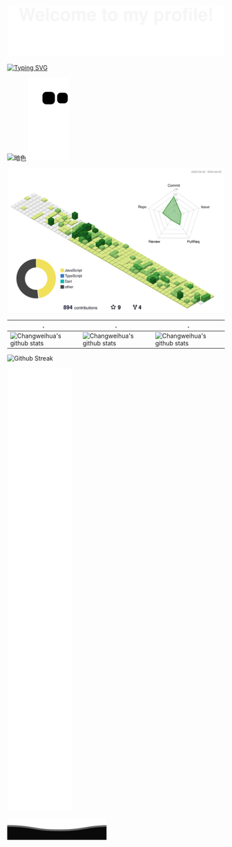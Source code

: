 
![](assets/Bottom_up.svg)

<!--   my-ticker -->
[![Typing SVG](https://readme-typing-svg.herokuapp.com?color=%2336BCF7&center=true&vCenter=true&width=600&lines=Hi+there+👋,+I+am+Chang+Weihua;+Welcome+to+My+Profile!;Over+9+years+of+programming+experience;Always+learning+new+things+)](https://git.io/typing-svg)

<!--   grid-snake -->
<!-- ![Contribution Grid](https://github.com/changweihua/changweihua/blob/output/github-contribution-grid-snake.svg) -->
![暗色](https://raw.githubusercontent.com/changweihua/changweihua/output/github-contribution-grid-snake-dark.svg)
![亮色](https://raw.githubusercontent.com/changweihua/changweihua/output/github-contribution-grid-snake.svg)

<!--   profile-green-animate -->
![3D Contribution Profile](./profile-3d-contrib/profile-green-animate.svg)

| .                                                                                                                                            | .                                                                                                                                      | .                                                                                                                                                     |
| -------------------------------------------------------------------------------------------------------------------------------------------- | -------------------------------------------------------------------------------------------------------------------------------------- | ----------------------------------------------------------------------------------------------------------------------------------------------------- |
| ![Changweihua's github stats](https://github-readme-stats.vercel.app/api?username=changweihua&show_icons=true&theme=radical&hide_title=true) | ![Changweihua's github stats](https://github-readme-stats.vercel.app/api/top-langs/?username=changweihua&theme=radical&layout=compact) | ![Changweihua's github stats](https://github-readme-stats.vercel.app/api?username=changweihua&show_icons=true&theme=radical&include_all_commits=true) |

![Github Streak](https://github-readme-streak-stats.herokuapp.com?user=changweihua)

<!-- metrics -->
![Github Metrics](./github-metrics.svg)

<!--
**changweihua/changweihua** is a ✨ _special_ ✨ repository because its `README.md` (this file) appears on your GitHub profile.

Here are some ideas to get you started:

- 🔭 I’m currently working on ...
- 🌱 I’m currently learning ...
- 👯 I’m looking to collaborate on ...
- 🤔 I’m looking for help with ...
- 💬 Ask me about ...
- 📫 How to reach me: ...
- 😄 Pronouns: ...
- ⚡ Fun fact: ...
-->

<!-- - 🔭 I’m currently working on 苏南硕放机场阳光服务平台
- 🌱 I’m currently learning 微信小程序开发
- 👯 I’m looking to collaborate on 副业
- 🤔 I’m looking for help with ...
- 💬 Ask me about ...
- 📫 How to reach me: 微信号 changweihua2011
- 😄 Pronouns: ...
- ⚡ Fun fact: ... -->

![](assets/Bottom_down.svg)
